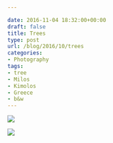 ```yaml
---

date: 2016-11-04 18:32:00+00:00
draft: false
title: Trees
type: post
url: /blog/2016/10/trees
categories:
- Photography
tags:
- tree
- Milos
- Kimolos
- Greece
- b&w
---
```




  
![](/images/2016-11-04-201610trees/20160826-DSCF2669.jpg)

  

  
![](/images/2016-11-04-201610trees/20160831-DSCF3390.jpg)

  


